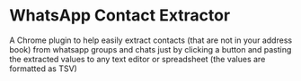 # WhatsApp Contact Extractor
A Chrome plugin to help easily extract contacts (that are not in your address book) from whatsapp groups and chats just by clicking a button and pasting the extracted values to any text editor or spreadsheet (the values are formatted as TSV)
